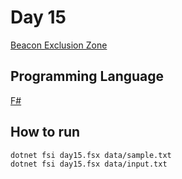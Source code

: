 # Day 15

[Beacon Exclusion Zone](https://adventofcode.com/2022/day/15)

## Programming Language

[F#](https://fsharp.org/)

## How to run

```bash
dotnet fsi day15.fsx data/sample.txt
dotnet fsi day15.fsx data/input.txt
```
